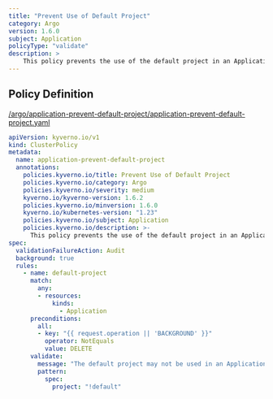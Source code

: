```yaml
---
title: "Prevent Use of Default Project"
category: Argo
version: 1.6.0
subject: Application
policyType: "validate"
description: >
    This policy prevents the use of the default project in an Application.
---
```


## Policy Definition
<a href="https://github.com/kyverno/policies/raw/main//argo/application-prevent-default-project/application-prevent-default-project.yaml" target="-blank">/argo/application-prevent-default-project/application-prevent-default-project.yaml</a>

```yaml
apiVersion: kyverno.io/v1
kind: ClusterPolicy
metadata:
  name: application-prevent-default-project
  annotations:
    policies.kyverno.io/title: Prevent Use of Default Project
    policies.kyverno.io/category: Argo
    policies.kyverno.io/severity: medium
    kyverno.io/kyverno-version: 1.6.2
    policies.kyverno.io/minversion: 1.6.0
    kyverno.io/kubernetes-version: "1.23"
    policies.kyverno.io/subject: Application
    policies.kyverno.io/description: >-
      This policy prevents the use of the default project in an Application.
spec:
  validationFailureAction: Audit
  background: true
  rules:
    - name: default-project
      match:
        any:
        - resources:
            kinds:
              - Application
      preconditions:
        all:
        - key: "{{ request.operation || 'BACKGROUND' }}"
          operator: NotEquals
          value: DELETE
      validate:
        message: "The default project may not be used in an Application."
        pattern:
          spec:
            project: "!default"
```
